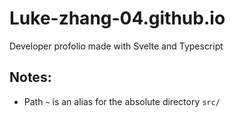 # Luke-zhang-04.github.io

Developer profolio made with Svelte and Typescript

## Notes:

-   Path `~` is an alias for the absolute directory `src/`

